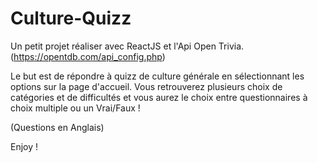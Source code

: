 # Culture-Quizz

Un petit projet réaliser avec ReactJS et l'Api Open Trivia. (https://opentdb.com/api_config.php)

Le but est de répondre à quizz de culture générale en sélectionnant les options sur la page d'accueil.
Vous retrouverez plusieurs choix de catégories et de difficultés et vous aurez le choix entre questionnaires à choix multiple ou un Vrai/Faux !

(Questions en Anglais)

Enjoy !
